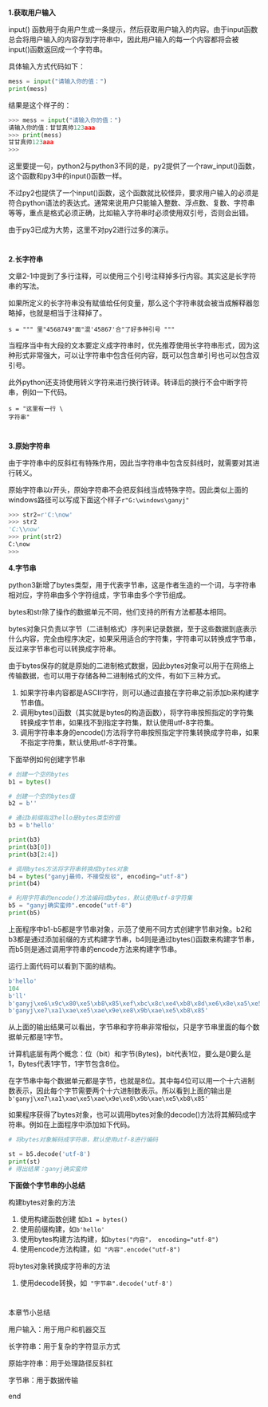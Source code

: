 **1.获取用户输入**

input() 函数用于向用户生成一条提示，然后获取用户输入的内容。由于input函数总会将用户输入的内容存到字符串中，因此用户输入的每一个内容都将会被input()函数返回成一个字符串。

具体输入方式代码如下：
```python
mess = input("请输入你的值：")
print(mess)
```
结果是这个样子的：
```python
>>> mess = input("请输入你的值：")
请输入你的值：甘甘真帅123aaa
>>> print(mess)
甘甘真帅123aaa
>>> 
```
这里要提一句，python2与python3不同的是，py2提供了一个raw_input()函数，这个函数和py3中的input()函数一样。

不过py2也提供了一个input()函数，这个函数就比较怪异，要求用户输入的必须是符合python语法的表达式。通常来说用户只能输入整数、浮点数、复数、字符串等等，重点是格式必须正确，比如输入字符串时必须使用双引号，否则会出错。

由于py3已成为大势，这里不对py2进行过多的演示。
#
**2.长字符串**

文章2-1中提到了多行注释，可以使用三个引号注释掉多行内容。其实这是长字符串的写法。

如果所定义的长字符串没有赋值给任何变量，那么这个字符串就会被当成解释器忽略掉，也就是相当于注释掉了。

```
s = """ 里"4568749"面"混'45867'合"了好多种引号 """

```

当程序当中有大段的文本要定义成字符串时，优先推荐使用长字符串形式，因为这种形式非常强大，可以让字符串中包含任何内容，既可以包含单引号也可以包含双引号。

此外python还支持使用转义字符来进行换行转译。转译后的换行不会中断字符串，例如一下代码。
```
s = "这里有一行 \ 
字符串"
```
# 
**3.原始字符串**

由于字符串中的反斜杠有特殊作用，因此当字符串中包含反斜线时，就需要对其进行转义。

原始字符串以r开头，原始字符串不会把反斜线当成特殊字符。因此类似上面的windows路径可以写成下面这个样子```r"G:\windows\ganyj"```

```python
>>> str2=r'C:\now'
>>> str2
'C:\\now'
>>> print(str2)
C:\now
>>> 
```


**4.字节串**

python3新增了bytes类型，用于代表字节串，这是作者生造的一个词，与字符串相对应，字符串由多个字符组成，字节串由多个字节组成。

bytes和str除了操作的数据单元不同，他们支持的所有方法都基本相同。

bytes对象只负责以字节（二进制格式）序列来记录数据，至于这些数据到底表示什么内容，完全由程序决定，如果采用适合的字符集，字符串可以转换成字节串，反过来字节串也可以转换成字符串。

由于bytes保存的就是原始的二进制格式数据，因此bytes对象可以用于在网络上传输数据，也可以用于存储各种二进制格式的文件，有如下三种方式。
1.  如果字符串内容都是ASCII字符，则可以通过直接在字符串之前添加b来构建字节串值。
2.  调用bytes()函数（其实就是bytes的构造函数），将字符串按照指定的字符集转换成字节串，如果找不到指定字符集，默认使用utf-8字符集。
3.  调用字符串本身的encode()方法将字符串按照指定字符集转换成字符串，如果不指定字符集，默认使用utf-8字符集。

下面举例如何创建字节串
```python
# 创建一个空的bytes
b1 = bytes()

# 创建一个空的bytes值
b2 = b'' 

# 通过b前缀指定hello是bytes类型的值
b3 = b'hello'

print(b3)
print(b3[0])
print(b3[2:4])

# 调用bytes方法将字符串转换成bytes对象
b4 = bytes("ganyj最帅，不接受反驳", encoding="utf-8")
print(b4)

# 利用字符串的encode()方法编码成bytes，默认使用utf-8字符集
b5 = "ganyj确实蛮帅".encode("utf-8")
print(b5)
```
上面程序中b1-b5都是字节串对象，示范了使用不同方式创建字节串对象。b2和b3都是通过添加前缀的方式构建字节串，b4则是通过bytes()函数来构建字节串，而b5则是通过调用字符串的encode方法来构建字节串。

运行上面代码可以看到下面的结构。

```python
b'hello'
104
b'll'
b'ganyj\xe6\x9c\x80\xe5\xb8\x85\xef\xbc\x8c\xe4\xb8\x8d\xe6\x8e\xa5\xe5\x8f\x97\xe5\x8f\x8d\xe9\xa9\xb3'
b'ganyj\xe7\xa1\xae\xe5\xae\x9e\xe8\x9b\xae\xe5\xb8\x85'

```
从上面的输出结果可以看出，字节串和字符串非常相似，只是字节串里面的每个数据单元都是1字节。

计算机底层有两个概念：位（bit）和字节(Bytes)，bit代表1位，要么是0要么是1，Bytes代表1字节，1字节包含8位。

在字节串中每个数据单元都是字节，也就是8位。其中每4位可以用一个十六进制数表示，因此每个字节需要两个十六进制数表示。所以看到上面的输出是``` b'ganyj\xe7\xa1\xae\xe5\xae\x9e\xe8\x9b\xae\xe5\xb8\x85'``` 

如果程序获得了bytes对象，也可以调用bytes对象的decode()方法将其解码成字符串。例如在上面程序中添加如下代码。
```python
# 将bytes对象解码成字符串，默认使用utf-8进行编码

st = b5.decode('utf-8')
print(st)
# 得出结果：ganyj确实蛮帅
```

**下面做个字节串的小总结**

构建bytes对象的方法

1. 使用构建函数创建 如```b1 = bytes()```
2. 使用前缀构建，如```b'hello'```
3. 使用bytes构建方法构建，如```bytes("内容"， encoding="utf-8") ```
4. 使用encode方法构建，如``` "内容".encode("utf-8")```

将bytes对象转换成字符串的方法
1. 使用decode转换，如``` "字节串".decode('utf-8')```

#
本章节小总结

用户输入：用于用户和机器交互

长字符串：用于复杂的字符显示方式

原始字符串：用于处理路径反斜杠

字节串：用于数据传输


end

